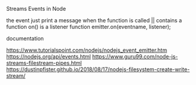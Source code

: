 Streams Events in Node

the event just print a message when the function is called || contains a function
on() is a listener function
emitter.on(eventname, listener);


documentation

https://www.tutorialspoint.com/nodejs/nodejs_event_emitter.htm
https://nodejs.org/api/events.html
https://www.guru99.com/node-js-streams-filestream-pipes.html
https://dustinpfister.github.io/2018/08/17/nodejs-filesystem-create-write-stream/